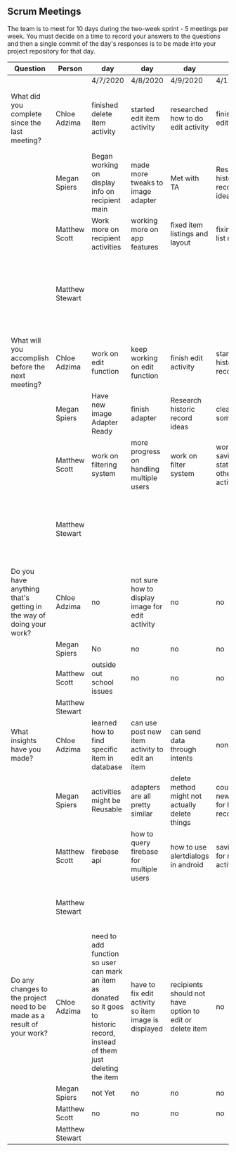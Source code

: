 ## Scrum Meetings
The team is to meet for 10 days during the two-week sprint - 5 meetings per week. You must decide on a time to record your answers to the questions and then a single commit of the day's responses is to be made into your project repository for that day.

Question    |          Person                                             | day | day | day | day | day | day | day |day | day | day |
------------|---------------------------------------------------------------------|-----|-----|-----|-----|-----|-----|-----|----|-----|-----| 
| | | 4/7/2020 | 4/8/2020 | 4/9/2020 | 4/11/2020 | 4/12/2020 | 4/13/2020 | 4/14/2020 | 4/15/2020 | 4/16/2020
| What did you complete since the last meeting? | Chloe Adzima | finished delete item activity | started edit item activity | researched how to do edit activity | finished edit activity | made new activity so users can click on item to see all item details | app testing | updated menus for donor and recipients | recipients can email donors if interested in item | added tests for new app functions
|            | Megan Spiers | Began working on display info on recipient main | made more tweaks to image adapter | Met with TA | Researched historic record ideas | cleaned up and fixed some typos | Start historic record
|            | Matthew Scott |   Work more on recipient activities | working more on app features | fixed item listings and layout | fixing item list refresh | working on refreshing item listing with filters
|            | Matthew Stewart | | | | | | learned how to correctly manage dependencies | cleaned files and started work for communicating notifications between users | added to recipient's viewing features, made tests, continued research for yesterday's work | watched a long detailed tutorial on making a messaging app
| What will you accomplish before the next meeting? | Chloe Adzima | work on edit function | keep working on edit function | finish edit activity | start donor historic record | make option for adding item to historic record | espresso tests for edit and delete | research notifications | test new features in app | clean up activities
|            | Megan Spiers | Have new image Adapter Ready | finish adapter | Research historic record ideas | clean up some stuff | start historic record | continue historic record
|            | Matthew Scott |   work on filtering system | more progress on handling multiple users | work on filter system | working on saving states for other activities | adding intents for the other features
|            | Matthew Stewart | | | | | | get communications started | continue work from today, add to the layout design, add to browse/filter features, write various tests | add to features, look at ways to show request status, tests | merge and resolve conflicts, push some changes, fix my configuration files
| Do you have anything that's getting in the way of doing your work? | Chloe Adzima | no | not sure how to display image for edit activity | no | no | no | no | time | no | no
|            | Megan Spiers | No | no | no | no | no | no
|            | Matthew Scott |   outside out school issues | no | no | no | no
|            | Matthew Stewart | | | | | | no | health problems | home problems | nothing
| What insights have you made? |Chloe Adzima | learned how to find specific item in database | can use post new item activity to edit an item | can send data through intents | none | can change methods when reusing activities | none | functionality can change based on user | can send intents to other utilities on emulator | none
|            | Megan Spiers | activities might be Reusable | adapters are all pretty similar | delete method might not actually delete things | could add new button for historic record | historic record is a common operation | all activities relate to one another
|            | Matthew Scott |   firebase api | how to query firebase for multiple users | how to use alertdialogs in android | saving info for new activities | how to use adapters
|            | Matthew Stewart | | | | | | linux has vast utility | android widgets are powerful | notifications likely too complex for this iteration | we've had little to no instruction for making apps 
| Do any changes to the project need to be made as a result of your work? | Chloe Adzima | need to add function so user can mark an item as donated so it goes to historic record, instead of them just deleting the item | have to fix edit activity so item image is displayed | recipients should not have option to edit or delete item | no | donors and recipients should have different options when interacting with items | no | no | old items need to be edited or deleted before recipients can send email to donor | no
|            | Megan Spiers | not Yet | no | no | no | no | no
|            | Matthew Scott |   no | no | no | no | not yet
|            | Matthew Stewart | | | | | | no | no | no | no
